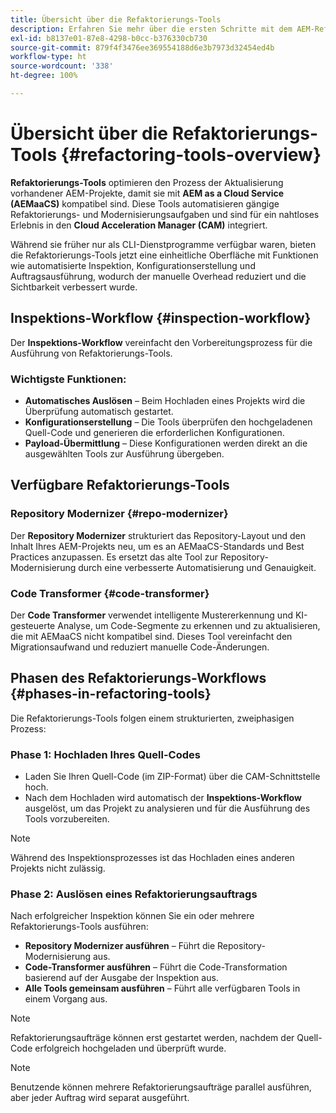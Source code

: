 ```yaml
---
title: Übersicht über die Refaktorierungs-Tools
description: Erfahren Sie mehr über die ersten Schritte mit dem AEM-Refaktorierungs-Tool
exl-id: b8137e01-87e8-4298-b0cc-b376330cb730
source-git-commit: 879f4f3476ee369554188d6e3b7973d32454ed4b
workflow-type: ht
source-wordcount: '338'
ht-degree: 100%

---
```


<!-- Alexandru: temporarily commeting this out, since it breaks validation

>[!CONTEXTUALHELP]
>id="aemcloud_rs_overview"
>title="Overview"
>abstract="Refactoring Tools is a solution developed by Adobe to help refactor existing AEM projects for compatibility with AEM as a Cloud Service. The tools are executed via Cloud Acceleration Manager (CAM) and automate key modernization tasks."
>additional-url="https://experienceleague.adobe.com/docs/experience-manager-cloud-service/content/migration-journey/cloud-migration/content-transfer-tool/guidelines-best-practices-content-transfer-tool.html" text="Guidelines and Best Practices"

-->

# Übersicht über die Refaktorierungs-Tools {#refactoring-tools-overview}

**Refaktorierungs-Tools** optimieren den Prozess der Aktualisierung vorhandener AEM-Projekte, damit sie mit **AEM as a Cloud Service (AEMaaCS)** kompatibel sind. Diese Tools automatisieren gängige Refaktorierungs- und Modernisierungsaufgaben und sind für ein nahtloses Erlebnis in den **Cloud Acceleration Manager (CAM)** integriert.

Während sie früher nur als CLI-Dienstprogramme verfügbar waren, bieten die Refaktorierungs-Tools jetzt eine einheitliche Oberfläche mit Funktionen wie automatisierte Inspektion, Konfigurationserstellung und Auftragsausführung, wodurch der manuelle Overhead reduziert und die Sichtbarkeit verbessert wurde.

## Inspektions-Workflow {#inspection-workflow}

Der **Inspektions-Workflow** vereinfacht den Vorbereitungsprozess für die Ausführung von Refaktorierungs-Tools.

### Wichtigste Funktionen:

* **Automatisches Auslösen** – Beim Hochladen eines Projekts wird die Überprüfung automatisch gestartet.
* **Konfigurationserstellung** – Die Tools überprüfen den hochgeladenen Quell-Code und generieren die erforderlichen Konfigurationen.
* **Payload-Übermittlung** – Diese Konfigurationen werden direkt an die ausgewählten Tools zur Ausführung übergeben.

## Verfügbare Refaktorierungs-Tools

### Repository Modernizer {#repo-modernizer}

Der **Repository Modernizer** strukturiert das Repository-Layout und den Inhalt Ihres AEM-Projekts neu, um es an AEMaaCS-Standards und Best Practices anzupassen. Es ersetzt das alte Tool zur Repository-Modernisierung durch eine verbesserte Automatisierung und Genauigkeit.

### Code Transformer {#code-transformer}

Der **Code Transformer** verwendet intelligente Mustererkennung und KI-gesteuerte Analyse, um Code-Segmente zu erkennen und zu aktualisieren, die mit AEMaaCS nicht kompatibel sind. Dieses Tool vereinfacht den Migrationsaufwand und reduziert manuelle Code-Änderungen.

## Phasen des Refaktorierungs-Workflows {#phases-in-refactoring-tools}

Die Refaktorierungs-Tools folgen einem strukturierten, zweiphasigen Prozess:

### Phase 1: Hochladen Ihres Quell-Codes

* Laden Sie Ihren Quell-Code (im ZIP-Format) über die CAM-Schnittstelle hoch.
* Nach dem Hochladen wird automatisch der **Inspektions-Workflow** ausgelöst, um das Projekt zu analysieren und für die Ausführung des Tools vorzubereiten.

>[!NOTE]
>Während des Inspektionsprozesses ist das Hochladen eines anderen Projekts nicht zulässig.

### Phase 2: Auslösen eines Refaktorierungsauftrags

Nach erfolgreicher Inspektion können Sie ein oder mehrere Refaktorierungs-Tools ausführen:

* **Repository Modernizer ausführen** – Führt die Repository-Modernisierung aus.
* **Code-Transformer ausführen** – Führt die Code-Transformation basierend auf der Ausgabe der Inspektion aus.
* **Alle Tools gemeinsam ausführen** – Führt alle verfügbaren Tools in einem Vorgang aus.

>[!NOTE]
>Refaktorierungsaufträge können erst gestartet werden, nachdem der Quell-Code erfolgreich hochgeladen und überprüft wurde.

>[!NOTE]
>Benutzende können mehrere Refaktorierungsaufträge parallel ausführen, aber jeder Auftrag wird separat ausgeführt.
